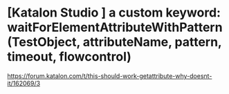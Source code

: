 # [Katalon Studio ] a custom keyword: waitForElementAttributeWithPattern(TestObject, attributeName, pattern, timeout, flowcontrol)

https://forum.katalon.com/t/this-should-work-getattribute-why-doesnt-it/162069/3

